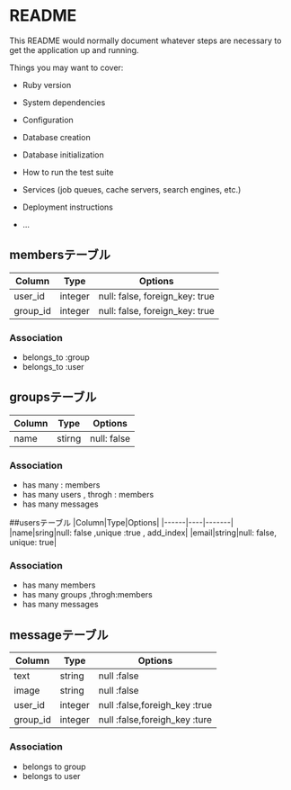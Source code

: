 # README

This README would normally document whatever steps are necessary to get the
application up and running.

Things you may want to cover:

* Ruby version

* System dependencies

* Configuration

* Database creation

* Database initialization

* How to run the test suite

* Services (job queues, cache servers, search engines, etc.)

* Deployment instructions

* ...

## membersテーブル

|Column|Type|Options|
|------|----|-------|
|user_id|integer|null: false, foreign_key: true|
|group_id|integer|null: false, foreign_key: true|

### Association
- belongs_to :group
- belongs_to :user

## groupsテーブル
|Column|Type|Options|
|------|----|-------|
|name|stirng|null: false |

### Association
- has many : members 
- has many users , throgh : members
- has many messages


##usersテーブル
|Column|Type|Options|
|------|----|-------|
|name|sring|null: false ,unique :true , add_index|
|email|string|null: false, unique: true|

### Association
- has many members 
- has many groups ,throgh:members
- has many messages


## messageテーブル
|Column|Type|Options|
|------|----|-------|
|text|string|null :false|
|image|string|null :false|
|user_id|integer|null :false,foreigh_key :true|
|group_id|integer|null :false,foreigh_key :ture|

### Association
- belongs to group
- belongs to user



